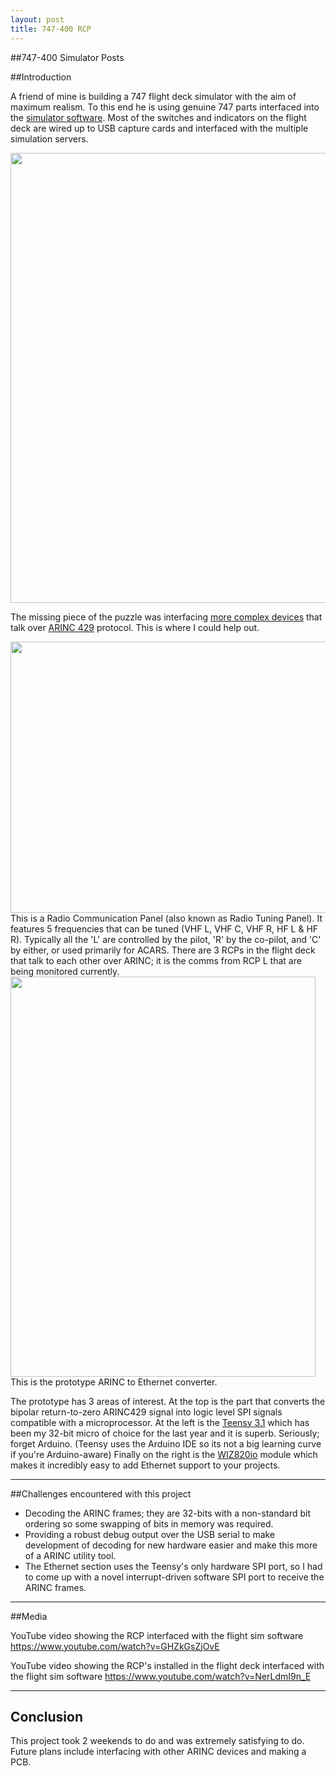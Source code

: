 ```yaml
---
layout: post
title: 747-400 RCP
---
```

##747-400 Simulator Posts

##Introduction

A friend of mine is building a 747 flight deck simulator with the aim of maximum realism. To this end he is using genuine 747 parts interfaced into the [simulator software][2]. Most of the switches and indicators on the flight deck are wired up to USB capture cards and interfaced with the multiple simulation servers.

<img src="http://forum.sh-hackspace.org.uk/uploads/default/27/e67922cd95936418.jpg" width="540" height="720"> 

The missing piece of the puzzle was interfacing [more complex devices][3] that talk over [ARINC 429][4] protocol. This is where I could help out.

<img src="http://forum.sh-hackspace.org.uk/uploads/default/21/3749f34e2bb05400.jpg" width="640" height="434">   
This is a Radio Communication Panel (also known as Radio Tuning Panel). It features 5 frequencies that can be tuned (VHF L, VHF C, VHF R, HF L & HF R). Typically all the 'L' are controlled by the pilot, 'R' by the co-pilot, and 'C' by either, or used primarily for ACARS. There are 3 RCPs in the flight deck that talk to each other over ARINC; it is the comms from RCP L that are being monitored currently.

<img src="http://forum.sh-hackspace.org.uk/uploads/default/20/f30c5801f23a0ce1.jpg" width="488" height="640"> 
This is the prototype ARINC to Ethernet converter.

The prototype has 3 areas of interest. 
At the top is the part that converts the bipolar return-to-zero ARINC429 signal into logic level SPI signals compatible with a microprocessor. 
At the left is the [Teensy 3.1][5] which has been my 32-bit micro of choice for the last year and it is superb. Seriously; forget Arduino.
(Teensy uses the Arduino IDE so its not a big learning curve if you're Arduino-aware)
Finally on the right is the [WIZ820io][6] module which makes it incredibly easy to add Ethernet support to your projects.


----------


##Challenges encountered with this project

- Decoding the ARINC frames; they are 32-bits with a non-standard bit ordering so some swapping of bits in memory was required.
- Providing a robust debug output over the USB serial to make development of decoding for new hardware easier and make this more of a ARINC utility tool.
- The Ethernet section uses the Teensy's only hardware SPI port, so I had to come up with a novel interrupt-driven software SPI port to receive the ARINC frames.

----------

##Media

YouTube video showing the RCP interfaced with the flight sim software
https://www.youtube.com/watch?v=GHZkGsZjOvE

YouTube video showing the RCP's installed in the flight deck interfaced with the flight sim software
https://www.youtube.com/watch?v=NerLdmI9n_E




----------

## Conclusion
This project took 2 weekends to do and was extremely satisfying to do. Future plans include interfacing with other ARINC devices and making a PCB.


  [1]: http://forum.sh-hackspace.org.uk/t/747-400-simulator-part-2-acp-hacking/36
  [2]: http://aerowinx.com/
  [3]: http://www.meriweather.com/flightdeck/747/ped/radio.html
  [4]: http://en.wikipedia.org/wiki/ARINC_429
  [5]: https://www.pjrc.com/teensy/teensy31.html
  [6]: www.wiznet.co.kr/WIZ820io